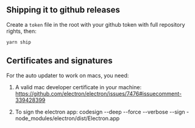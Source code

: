 ## Shipping it to github releases

Create a `token` file in the root with your github token with
full repository rights, then:

`yarn ship`

## Certificates and signatures

For the auto updater to work on macs, you need:

1. A valid mac developer certificate in your machine:
https://github.com/electron/electron/issues/7476#issuecomment-339428399

2. To sign the electron app:
codesign --deep --force --verbose --sign - node_modules/electron/dist/Electron.app
